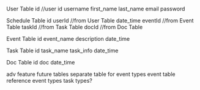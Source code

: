 

User Table 
id //user id 
username 
first_name
last_name
email
password 

Schedule Table 
id 
userId //from User Table
date_time
eventId //from Event Table 
taskId //from Task Table 
docId //from Doc Table 

Event Table 
id 
event_name
description
date_time

Task Table 
id 
task_name
task_info
date_time

Doc Table
id
doc
date_time

adv feature future tables
separate table for event types 
event table reference event types
task types? 